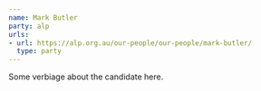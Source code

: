 ```yaml
---
name: Mark Butler
party: alp
urls:
- url: https://alp.org.au/our-people/our-people/mark-butler/
  type: party
---
```

Some verbiage about the candidate here.

